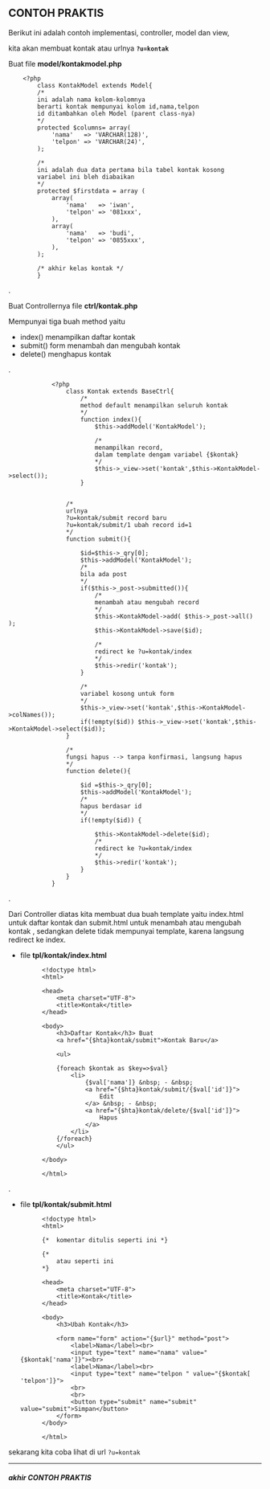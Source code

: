 ## CONTOH PRAKTIS

Berikut ini adalah contoh implementasi, controller, model dan view, 

kita akan membuat kontak atau urlnya **`?u=kontak`**

Buat file **model/kontakmodel.php**

        <?php
            class KontakModel extends Model{
            /* 
            ini adalah nama kolom-kolomnya 
            berarti kontak mempunyai kolom id,nama,telpon 
            id ditambahkan oleh Model (parent class-nya)
            */
            protected $columns= array(
                'nama'   => 'VARCHAR(128)',
                'telpon' => 'VARCHAR(24)',
            );
                
            /* 
            ini adalah dua data pertama bila tabel kontak kosong
            variabel ini bleh diabaikan
            */
            protected $firstdata = array (
                array(
                    'nama'   => 'iwan',
                    'telpon' => '081xxx',
                ),
                array(
                    'nama'   => 'budi',
                    'telpon' => '0855xxx',
                ),
            );
            
            /* akhir kelas kontak */
            }        
            
.

Buat Controllernya file **ctrl/kontak.php**

Mempunyai tiga buah method yaitu 

- index() menampilkan daftar kontak
- submit() form menambah dan mengubah kontak
- delete() menghapus kontak 

.

                <?php
                    class Kontak extends BaseCtrl{
                        /*
                        method default menampilkan seluruh kontak
                        */
                        function index(){
                            $this->addModel('KontakModel');
                            
                            /* 
                            menampilkan record, 
                            dalam template dengam variabel {$kontak}
                            */
                            $this->_view->set('kontak',$this->KontakModel->select());
                        }

            
                    /* 
                    urlnya
                    ?u=kontak/submit record baru
                    ?u=kontak/submit/1 ubah record id=1
                    */    
                    function submit(){

                        $id=$this->_qry[0];
                        $this->addModel('KontakModel');
                        /*
                        bila ada post
                        */
                        if($this->_post->submitted()){
                            /* 
                            menambah atau mengubah record
                            */
                            $this->KontakModel->add( $this->_post->all() );
                            $this->KontakModel->save($id);

                            /*
                            redirect ke ?u=kontak/index
                            */
                            $this->redir('kontak');
                        }

                        /* 
                        variabel kosong untuk form
                        */
                        $this->_view->set('kontak',$this->KontakModel->colNames());
                        if(!empty($id)) $this->_view->set('kontak',$this->KontakModel->select($id));
                    }
        
                    /* 
                    fungsi hapus --> tanpa konfirmasi, langsung hapus
                    */
                    function delete(){

                        $id =$this->_qry[0];
                        $this->addModel('KontakModel');
                        /*
                        hapus berdasar id
                        */
                        if(!empty($id)) {
                            
                            $this->KontakModel->delete($id);
                            /*
                            redirect ke ?u=kontak/index
                            */
                            $this->redir('kontak');
                        }
                    }
                }



.

Dari Controller diatas kita membuat dua buah template yaitu  index.html untuk daftar kontak 
dan submit.html untuk menambah atau mengubah kontak , sedangkan delete tidak mempunyai template, karena langsung redirect ke index.
        

- file **tpl/kontak/index.html**
    
            <!doctype html>
            <html>

            <head>
                <meta charset="UTF-8">
                <title>Kontak</title>
            </head>

            <body>
                <h3>Daftar Kontak</h3> Buat 
                <a href="{$hta}kontak/submit">Kontak Baru</a>
                
                <ul>
                
                {foreach $kontak as $key=>$val}
                    <li>
                        {$val['nama']} &nbsp; - &nbsp;
                        <a href="{$hta}kontak/submit/{$val['id']}">
                            Edit
                        </a> &nbsp; - &nbsp;
                        <a href="{$hta}kontak/delete/{$val['id']}">
                            Hapus
                        </a>
                    </li>
                {/foreach}
                </ul>
    
            </body>

            </html>
                
.

- file **tpl/kontak/submit.html**


            <!doctype html>
            <html>
            
            {*  komentar ditulis seperti ini *}
            
            {*
                atau seperti ini    
            *}
            
            <head>
                <meta charset="UTF-8">
                <title>Kontak</title>
            </head>

            <body>
                <h3>Ubah Kontak</h3>
                
                <form name="form" action="{$url}" method="post">
                    <label>Nama</label><br>
                    <input type="text" name="nama" value="{$kontak['nama']}"><br>
                    <label>Nama</label><br>
                    <input type="text" name="telpon " value="{$kontak[ 'telpon']}">
                    <br>
                    <br>
                    <button type="submit" name="submit" value="submit">Simpan</button>
                </form>
            </body>

            </html>
            
sekarang kita coba lihat di url `?u=kontak`
                
---
##### akhir CONTOH PRAKTIS